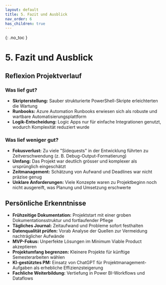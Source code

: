```yaml
---
layout: default
title: 5. Fazit und Ausblick
nav_order: 6
has_children: true
---
```


{: .no_toc }

# 5. Fazit und Ausblick

## Reflexion Projektverlauf

### Was lief gut?
- **Skripterstellung:** Sauber strukturierte PowerShell-Skripte erleichterten die Wartung  
- **Runbooks:** Azure Automation Runbooks erwiesen sich als robuste und wartbare Automatisierungsplattform  
- **Logik-Entscheidung:** Logic Apps nur für einfache Integrationen genutzt, wodurch Komplexität reduziert wurde  

### Was lief weniger gut?
- **Fokusverlust:** Zu viele "Sidequests" in der Entwicklung führten zu Zeitverschwendung (z. B. Debug-Output-Formatierung)  
- **Umfang:** Das Projekt war deutlich grösser und komplexer als ursprünglich eingeschätzt  
- **Zeitmanagement:** Schätzung von Aufwand und Deadlines war nicht präzise genug  
- **Unklare Anforderungen:** Viele Konzepte waren zu Projektbeginn noch nicht ausgereift, was Planung und Umsetzung erschwerte  

## Persönliche Erkenntnisse

- **Frühzeitige Dokumentation:** Projektstart mit einer groben Dokumentationsstruktur und fortlaufender Pflege  
- **Tägliches Journal:** Zeitaufwand und Probleme sofort festhalten  
- **Datenqualität prüfen:** Vorab Analyse der Quellen zur Vermeidung nachträglicher Aufwände  
- **MVP-Fokus:** Unperfekte Lösungen im Minimum Viable Product akzeptieren  
- **Projektumfang begrenzen:** Kleinere Projekte für künftige Semesterarbeiten wählen  
- **KI-gestütztes PM:** Einsatz von ChatGPT für Projektmanagement-Aufgaben als erhebliche Effizienzsteigerung  
- **Fachliche Weiterbildung:** Vertiefung in Power BI-Workflows und Dataflows  
